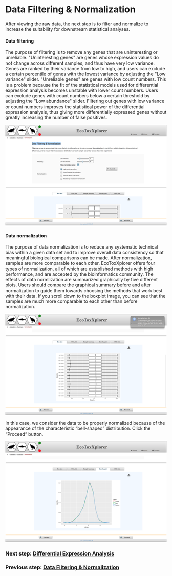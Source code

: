 # Data Filtering & Normalization

After viewing the raw data, the next step is to filter and normalize to increase the suitability for downstream statistical analyses. 

#### Data filtering
The purpose of filtering is to remove any genes that are uninteresting or unreliable. "Uninteresting genes" are genes whose expression values do not change across different samples, and thus have very low variance. Genes are ranked by their variance from low to high, and users can exclude a certain percentile of genes with the lowest variance by adjusting the "Low variance" slider. "Unreliable genes" are genes with low count numbers. This is a problem because the fit of the statistical models used for differential expression analysis becomes unstable with lower count numbers. Users can exclude genes with count numbers below a certain threshold by adjusting the "Low abundance" slider. Filtering out genes with low variance or count numbers improves the statistical power of the differential expression analysis, thus giving more differentially expressed genes without greatly increasing the number of false positives. 

![Image](rnaseq_filtering_view.png)

#### Data normalization
The purpose of data normalization is to reduce any systematic technical bias within a given data set and to improve overall data consistency so that meaningful biological comparisons can be made. After normalization, samples are more comparable to each other. EcoToxXplorer offers four types of normalization, all of which are established methods with high performance, and are accepted by the bioinformatics community. The effects of data normlization are summarized graphically by five different plots. Users should compare the graphical summary before and after normalization to guide them towards choosing the methods that work best with their data. If you scroll down to the boxplot image, you can see that the samples are much more comparable to each other than before normalization.

![Image](RNAseq_normalization_boxplot.png)

In this case, we consider the data to be properly normalized because of the appearance of the characteristic “bell-shaped” distribution. Click the “Proceed” button. 

![Image](RNAseq_normalization_density.png)

### Next step: [Differential Expression Analysis](rnaseq_DEG.md)
### Previous step: [Data Filtering & Normalization](rnaseq_filtering.md)
